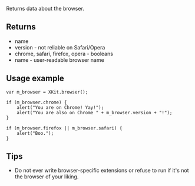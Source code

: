 Returns data about the browser.

## Returns
* name 
* version - not reliable on Safari/Opera
* chrome, safari, firefox, opera - booleans
* name - user-readable browser name

## Usage example

	var m_browser = XKit.browser();
	
	if (m_browser.chrome) {
		alert("You are on Chrome! Yay!");
		alert("You are also on Chrome " + m_browser.version + "!");	
	}
	
	if (m_browser.firefox || m_browser.safari) {
		alert("Boo.");
	}
	
## Tips
* Do not ever write browser-specific extensions or refuse to run if it's not the browser of your liking.